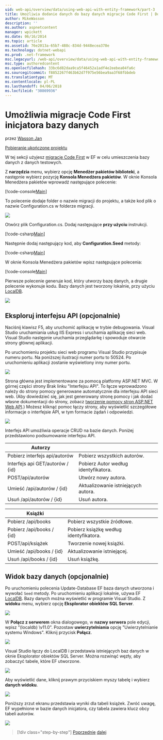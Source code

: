```yaml
---
uid: web-api/overview/data/using-web-api-with-entity-framework/part-3
title: Umożliwia dodanie danych do bazy danych migracje Code First | Dokumentacja firmy Microsoft
author: MikeWasson
description: ''
ms.author: aspnetcontent
manager: wpickett
ms.date: 06/16/2014
ms.topic: article
ms.assetid: 76e2013a-65b7-488c-834d-9448ecea378e
ms.technology: dotnet-webapi
ms.prod: .net-framework
msc.legacyurl: /web-api/overview/data/using-web-api-with-entity-framework/part-3
msc.type: authoredcontent
ms.openlocfilehash: 33bc6d82daa9ca5f46452a1adf4e2eebea04fa6c
ms.sourcegitcommit: f8852267f463b62d7f975e56bea9aa3f68fbbdeb
ms.translationtype: MT
ms.contentlocale: pl-PL
ms.lasthandoff: 04/06/2018
ms.locfileid: "30869936"
---
```

<a name="use-code-first-migrations-to-seed-the-database"></a>Umożliwia migracje Code First inicjatora bazy danych
====================
przez [Wasson Jan](https://github.com/MikeWasson)

[Pobieranie ukończone projektu](https://github.com/MikeWasson/BookService)

W tej sekcji użyjesz [migracje Code First](https://msdn.microsoft.com/data/jj591621) w EF w celu umieszczenia bazy danych z danych testowych.

Z **narzędzia** menu, wybierz opcję **Menedżer pakietów biblioteki**, a następnie wybierz pozycję **Konsola Menedżera pakietów**. W oknie Konsola Menedżera pakietów wprowadź następujące polecenie:

[!code-console[Main](part-3/samples/sample1.cmd)]

To polecenie dodaje folder o nazwie migracji do projektu, a także kod plik o nazwie Configuration.cs w folderze migracji.

![](part-3/_static/image1.png)

Otwórz plik Configuration.cs. Dodaj następujące **przy użyciu** instrukcji.

[!code-csharp[Main](part-3/samples/sample2.cs)]

Następnie dodaj następujący kod, aby **Configuration.Seed** metody:

[!code-csharp[Main](part-3/samples/sample3.cs)]

W oknie Konsola Menedżera pakietów wpisz następujące polecenia:

[!code-console[Main](part-3/samples/sample4.cmd)]

Pierwsze polecenie generuje kod, który utworzy bazę danych, a drugie polecenie wykonuje kodu. Bazy danych jest tworzony lokalnie, przy użyciu [LocalDB](https://msdn.microsoft.com/library/hh510202.aspx).

![](part-3/_static/image2.png)

## <a name="explore-the-api-optional"></a>Eksploruj interfejsu API (opcjonalnie)

Naciśnij klawisz F5, aby uruchomić aplikację w trybie debugowania. Visual Studio uruchamiania usług IIS Express i uruchamia aplikację sieci web. Visual Studio następnie uruchamia przeglądarkę i spowoduje otwarcie strony głównej aplikacji.

Po uruchomieniu projektu sieci web programu Visual Studio przypisuje numeru portu. Na poniższej ilustracji numer portu to 50524. Po uruchomieniu aplikacji zostanie wyświetlony inny numer portu.

![](part-3/_static/image3.png)

Strona główna jest implementowane za pomocą platformy ASP.NET MVC. W górnej części strony Brak linku "Interfejsu API". To łącze wprowadzono należy do strony pomocy generowane automatycznie dla interfejsu API sieci web. (Aby dowiedzieć się, jak jest generowany stronę pomocy i jak dodać własne dokumentacji do strony, zobacz [tworzenie pomocy stron ASP.NET Web API](../../getting-started-with-aspnet-web-api/creating-api-help-pages.md).) Możesz kliknąć pomoc łączy strony, aby wyświetlić szczegółowe informacje o interfejsie API, w tym formacie żądań i odpowiedzi.

![](part-3/_static/image4.png)

Interfejs API umożliwia operacje CRUD na bazie danych. Poniżej przedstawiono podsumowanie interfejsu API.

| Autorzy |  |
| --- | -- |
| Pobierz interfejs api/autorów | Pobierz wszystkich autorów. |
| Interfejs api GET/autorów / {id} | Pobierz Autor według identyfikatora. |
| POST/api/autorów | Utwórz nowy autora. |
| Umieść /api/autorów / {id} | Aktualizowanie istniejących autora. |
| Usuń /api/autorów / {id} | Usuń autora. |

| Książki |  |
| --- | -- |
| Pobierz /api/books | Pobierz wszystkie źródłowe. |
| Pobierz /api/books / {id} | Pobierz książkę według identyfikatora. |
| POST/api/książek | Tworzenie nowej książki. |
| Umieść /api/books / {id} | Aktualizowanie istniejącej. |
| Usuń /api/books / {id} | Usuń książkę. |

## <a name="view-the-database-optional"></a>Widok bazy danych (opcjonalnie)

Po uruchomieniu polecenia Update-Database EF baza danych utworzona i wywołać `Seed` metody. Po uruchomieniu aplikacji lokalnie, używa EF [LocalDB](https://blogs.msdn.com/b/sqlexpress/archive/2011/07/12/introducing-localdb-a-better-sql-express.aspx). Bazy danych można wyświetlić w programie Visual Studio. Z **widoku** menu, wybierz opcję **Eksplorator obiektów SQL Server**.

![](part-3/_static/image5.png)

W **Połącz z serwerem** okna dialogowego, w **nazwy serwera** pole edycji, wpisz "(localdb) \v11.0". Pozostaw **uwierzytelniania** opcję "Uwierzytelnianie systemu Windows". Kliknij przycisk **Połącz**.

![](part-3/_static/image6.png)

Visual Studio łączy do LocalDB i przedstawia istniejących baz danych w oknie Eksplorator obiektów SQL Server. Można rozwinąć węzły, aby zobaczyć tabele, które EF utworzone.

![](part-3/_static/image7.png)

Aby wyświetlić dane, kliknij prawym przyciskiem myszy tabelę i wybierz **danych widoku**.

![](part-3/_static/image8.png)

Poniższy zrzut ekranu przedstawia wyniki dla tabeli książek. Zwróć uwagę, EF wypełnione w bazie danych inicjatora, czy tabela zawiera klucz obcy tabeli autorów.

![](part-3/_static/image9.png)

> [!div class="step-by-step"]
> [Poprzednie](part-2.md)
> [dalej](part-4.md)
